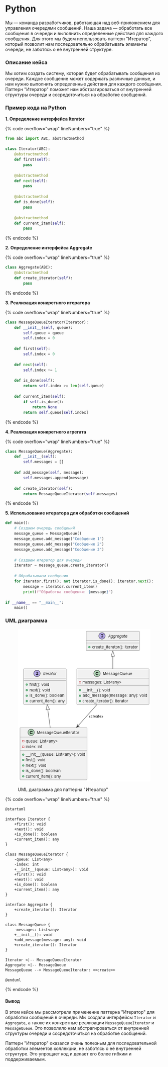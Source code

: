 # Python

Мы — команда разработчиков, работающая над веб-приложением для управления очередями сообщений. Наша задача — обработать все сообщения в очереди и выполнить определенные действия для каждого сообщения. Для этого мы будем использовать паттерн "Итератор", который позволит нам последовательно обрабатывать элементы очереди, не заботясь о её внутренней структуре.

### Описание кейса

Мы хотим создать систему, которая будет обрабатывать сообщения из очереди. Каждое сообщение может содержать различные данные, и нам нужно выполнить определенные действия для каждого сообщения. Паттерн "Итератор" поможет нам абстрагироваться от внутренней структуры очереди и сосредоточиться на обработке сообщений.

### Пример кода на Python

**1. Определение интерфейса Iterator**

{% code overflow="wrap" lineNumbers="true" %}
```python
from abc import ABC, abstractmethod

class Iterator(ABC):
    @abstractmethod
    def first(self):
        pass

    @abstractmethod
    def next(self):
        pass

    @abstractmethod
    def is_done(self):
        pass

    @abstractmethod
    def current_item(self):
        pass
```
{% endcode %}

**2. Определение интерфейса Aggregate**

{% code overflow="wrap" lineNumbers="true" %}
```python
class Aggregate(ABC):
    @abstractmethod
    def create_iterator(self):
        pass
```
{% endcode %}

**3. Реализация конкретного итератора**

{% code overflow="wrap" lineNumbers="true" %}
```python
class MessageQueueIterator(Iterator):
    def __init__(self, queue):
        self.queue = queue
        self.index = 0

    def first(self):
        self.index = 0

    def next(self):
        self.index += 1

    def is_done(self):
        return self.index >= len(self.queue)

    def current_item(self):
        if self.is_done():
            return None
        return self.queue[self.index]
```
{% endcode %}

**4. Реализация конкретного агрегата**

{% code overflow="wrap" lineNumbers="true" %}
```python
class MessageQueue(Aggregate):
    def __init__(self):
        self.messages = []

    def add_message(self, message):
        self.messages.append(message)

    def create_iterator(self):
        return MessageQueueIterator(self.messages)
```
{% endcode %}

**5. Использование итератора для обработки сообщений**

```python
def main():
    # Создаем очередь сообщений
    message_queue = MessageQueue()
    message_queue.add_message("Сообщение 1")
    message_queue.add_message("Сообщение 2")
    message_queue.add_message("Сообщение 3")

    # Создаем итератор для очереди
    iterator = message_queue.create_iterator()

    # Обрабатываем сообщения
    for iterator.first(); not iterator.is_done(); iterator.next():
        message = iterator.current_item()
        print(f"Обработка сообщения: {message}")

if __name__ == "__main__":
    main()
```

### UML диаграмма

<figure><img src="../../../../../.gitbook/assets/image (2) (1) (1) (1) (1) (1) (1) (1) (1).png" alt=""><figcaption><p>UML диаграмма для паттерна "Итератор"</p></figcaption></figure>

{% code overflow="wrap" lineNumbers="true" %}
```plantuml
@startuml

interface Iterator {
    +first(): void
    +next(): void
    +is_done(): boolean
    +current_item(): any
}

class MessageQueueIterator {
    -queue: List<any>
    -index: int
    +__init__(queue: List<any>): void
    +first(): void
    +next(): void
    +is_done(): boolean
    +current_item(): any
}

interface Aggregate {
    +create_iterator(): Iterator
}

class MessageQueue {
    -messages: List<any>
    +__init__(): void
    +add_message(message: any): void
    +create_iterator(): Iterator
}

Iterator <|-- MessageQueueIterator
Aggregate <|-- MessageQueue
MessageQueue --> MessageQueueIterator: <<create>>

@enduml
```
{% endcode %}

#### Вывод

В этом кейсе мы рассмотрели применение паттерна "Итератор" для обработки сообщений в очереди. Мы создали интерфейсы `Iterator` и `Aggregate`, а также их конкретные реализации `MessageQueueIterator` и `MessageQueue`. Это позволило нам абстрагироваться от внутренней структуры очереди и сосредоточиться на обработке сообщений.

Паттерн "Итератор" оказался очень полезным для последовательной обработки элементов коллекции, не заботясь о её внутренней структуре. Это упрощает код и делает его более гибким и поддерживаемым.
